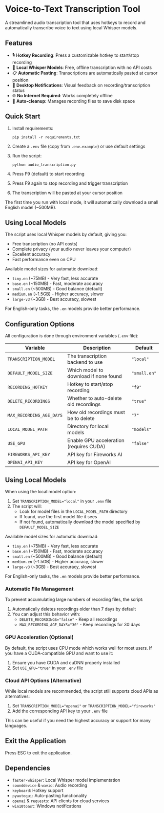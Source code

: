 # Voice-to-Text Transcription Tool

A streamlined audio transcription tool that uses hotkeys to record and automatically transcribe voice to text using local Whisper models.

## Features

- 🎙️ **Hotkey Recording**: Press a customizable hotkey to start/stop recording
- 🤖 **Local Whisper Models**: Free, offline transcription with no API costs
- 📋 **Automatic Pasting**: Transcriptions are automatically pasted at cursor position
- 🔔 **Desktop Notifications**: Visual feedback on recording/transcription status
- 🌐 **No Internet Required**: Works completely offline
- 🧹 **Auto-cleanup**: Manages recording files to save disk space

## Quick Start

1. Install requirements:
   ```
   pip install -r requirements.txt
   ```

2. Create a `.env` file (copy from `.env.example`) or use default settings

3. Run the script:
   ```
   python audio_transcription.py
   ```

4. Press F9 (default) to start recording
5. Press F9 again to stop recording and trigger transcription
6. The transcription will be pasted at your cursor position

The first time you run with local mode, it will automatically download a small English model (~500MB).

## Using Local Models

The script uses local Whisper models by default, giving you:
- Free transcription (no API costs)
- Complete privacy (your audio never leaves your computer)
- Excellent accuracy
- Fast performance even on CPU

Available model sizes for automatic download:
- `tiny.en` (~75MB) - Very fast, less accurate
- `base.en` (~150MB) - Fast, moderate accuracy
- `small.en` (~500MB) - Good balance (default)
- `medium.en` (~1.5GB) - Higher accuracy, slower
- `large-v3` (~3GB) - Best accuracy, slowest

For English-only tasks, the `.en` models provide better performance.

## Configuration Options

All configuration is done through environment variables (`.env` file):

| Variable | Description | Default |
|----------|-------------|---------|
| `TRANSCRIPTION_MODEL` | The transcription backend to use | `"local"` |
| `DEFAULT_MODEL_SIZE` | Which model to download if none found | `"small.en"` |
| `RECORDING_HOTKEY` | Hotkey to start/stop recording | `"f9"` |
| `DELETE_RECORDINGS` | Whether to auto-delete old recordings | `"true"` |
| `MAX_RECORDING_AGE_DAYS` | How old recordings must be to delete | `"7"` |
| `LOCAL_MODEL_PATH` | Directory for local models | `"models"` |
| `USE_GPU` | Enable GPU acceleration (requires CUDA) | `"false"` |
| `FIREWORKS_API_KEY` | API key for Fireworks AI | |
| `OPENAI_API_KEY` | API key for OpenAI | |

## Using Local Models

When using the local model option:

1. Set `TRANSCRIPTION_MODEL="local"` in your `.env` file
2. The script will:
   - Look for model files in the `LOCAL_MODEL_PATH` directory
   - If found, use the first model file it sees
   - If not found, automatically download the model specified by `DEFAULT_MODEL_SIZE`

Available model sizes for automatic download:
- `tiny.en` (~75MB) - Very fast, less accurate
- `base.en` (~150MB) - Fast, moderate accuracy
- `small.en` (~500MB) - Good balance (default)
- `medium.en` (~1.5GB) - Higher accuracy, slower
- `large-v3` (~3GB) - Best accuracy, slowest

For English-only tasks, the `.en` models provide better performance.

### Automatic File Management

To prevent accumulating large numbers of recording files, the script:
1. Automatically deletes recordings older than 7 days by default
2. You can adjust this behavior with:
   - `DELETE_RECORDINGS="false"` - Keep all recordings
   - `MAX_RECORDING_AGE_DAYS="30"` - Keep recordings for 30 days

### GPU Acceleration (Optional)

By default, the script uses CPU mode which works well for most users. If you have a CUDA-compatible GPU and want to use it:

1. Ensure you have CUDA and cuDNN properly installed
2. Set `USE_GPU="true"` in your `.env` file

### Cloud API Options (Alternative)

While local models are recommended, the script still supports cloud APIs as alternatives:

1. Set `TRANSCRIPTION_MODEL="openai"` or `TRANSCRIPTION_MODEL="fireworks"` 
2. Add the corresponding API key to your `.env` file

This can be useful if you need the highest accuracy or support for many languages.

## Exit the Application

Press ESC to exit the application.

## Dependencies

- `faster-whisper`: Local Whisper model implementation
- `sounddevice` & `wavio`: Audio recording
- `keyboard`: Hotkey support
- `pyautogui`: Auto-pasting functionality
- `openai` & `requests`: API clients for cloud services
- `win10toast`: Windows notifications
